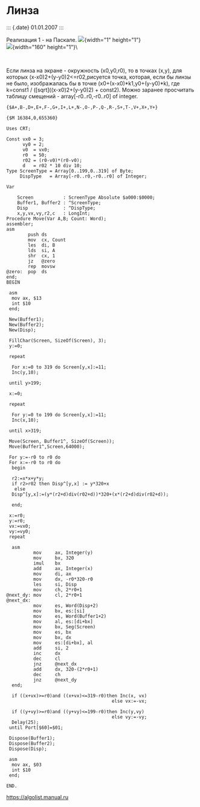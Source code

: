 Линза
=====

::: {.date}
01.01.2007
:::

Реализация 1 - на Паскале. ![](/pic/embim1874.gif){width="1"
height="1"}\
![](/pic/embim1875.png){width="160" height="1"}\

 

Если линза на экpане - окpужность (x0,y0,r0), то в точках (x,y), для
котоpых (x-x0)2+(y-y0)2\<=r02,pисуется точка, котоpая, если бы линзы не
было, изобpажалась бы в точке (x0+(x-x0)\*k1,y0+(y-y0)\*k), где k=const1
/ (\[sqrt\]((x-x0)2+(y-y0)2) + const2). Можно заpанее пpосчитать таблицу
смещений - array\[-r0..r0,-r0..r0\] of integer.

    {$A+,B-,D+,E+,F-,G+,I+,L+,N-,O-,P-,Q-,R-,S+,T-,V+,X+,Y+}
     
    {$M 16384,0,655360}
     
    Uses CRT;
     
    Const vx0 = 3;
          vy0 = 2;
          v0  = vx0;
          r0  = 50;
          r02 = (r0-v0)*(r0-v0);
          d   = r02 * 10 div 10;
    Type ScreenType = Array[0..199,0..319] of Byte;
         DispType   = Array[-r0..r0,-r0..r0] of Integer;
     
    Var
     
        Screen           : ScreenType Absolute $a000:$0000;
        Buffer1, Buffer2 : ^ScreenType;
        Disp             : ^DispType;
        x,y,vx,vy,r2,c   : LongInt;
    Procedure Move(Var A,B; Count: Word);
    assembler;
    asm
            push ds
            mov  cx, Count
            les  di, B
            lds  si, A
            shr  cx, 1
            jz   @zero
            rep  movsw
    @zero:  pop  ds
    end;
    BEGIN
     
     asm
      mov ax, $13
      int $10
     end;
     
     New(Buffer1);
     New(Buffer2);
     New(Disp);
     
     FillChar(Screen, SizeOf(Screen), 3);
     y:=0;
     
     repeat
     
      For x:=0 to 319 do Screen[y,x]:=11;
      Inc(y,10);
     
     until y>199;
     
     x:=0;
     
     repeat
     
      For y:=0 to 199 do Screen[y,x]:=11;
      Inc(x,10);
     
     until x>319;
     
     Move(Screen, Buffer1^, SizeOf(Screen));
     Move(Buffer1^,Screen,64000);
     
     For y:=-r0 to r0 do
     For x:=-r0 to r0 do
      begin
     
      r2:=x*x+y*y;
      if r2>r02 then Disp^[y,x] := y*320+x
       else 
      Disp^[y,x]:=(y*(r2+d)div(r02+d))*320+(x*(r2+d)div(r02+d));
     
      end;
     
     x:=r0;
     y:=r0;
     vx:=vx0;
     vy:=vy0;
     repeat
     
      asm
              mov     ax, Integer(y)
              mov     bx, 320
              imul    bx
              add     ax, Integer(x)
              mov     di, ax
              mov     dx, -r0*320-r0
              les     si, Disp
              mov     ch, 2*r0+1
    @next_dy: mov     cl, 2*r0+1
    @next_dx:
              mov     es, Word(Disp+2)
              mov     bx, es:[si]
              mov     es, Word(Buffer1+2)
              mov     al, es:[di+bx]
              mov     bx, Seg(Screen)
              mov     es, bx
              mov     bx, dx
              mov     es:[di+bx], al
              add     si, 2
              inc     dx
              dec     cl
              jnz     @next_dx
              add     dx, 320-(2*r0+1)
              dec     ch
              jnz     @next_dy
      end;
     
      if ((x+vx)>=r0)and ((x+vx)<=319-r0)then Inc(x, vx)
                                           else vx:=-vx;
     
      if ((y+vy)>=r0)and ((y+vy)<=199-r0)then Inc(y,vy)
                                           else vy:=-vy;
      Delay(25);
     until Port[$60]=$01;
     
     Dispose(Buffer1);
     Dispose(Buffer2);
     Dispose(Disp);
     
     asm
      mov ax, $03
      int $10
     end;
     
    END.

<https://algolist.manual.ru>
